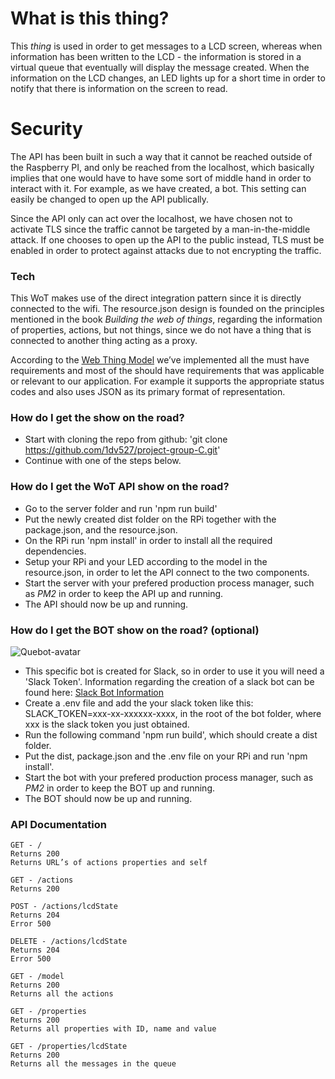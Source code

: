 # What is this thing?
This *thing* is used in order to get messages to a LCD screen, whereas when information has been written to the LCD - the information is stored in a virtual queue that eventually will display the message created. When the information on the LCD changes, an LED lights up for a short time in order to notify that there is information on the screen to read.

# Security
The API has been built in such a way that it cannot be reached outside of the Raspberry PI, and only be reached from the localhost, which basically implies that one would have to have some sort of middle hand in order to interact with it. For example, as we have created, a bot. This setting can easily be changed to open up the API publically. 

Since the API only can act over the localhost, we have chosen not to activate TLS since the traffic cannot be targeted by a man-in-the-middle attack. If one chooses to open up the API to the public instead, TLS must be enabled in order to protect against attacks due to not encrypting the traffic.

### Tech
This WoT makes use of the direct integration pattern since it is directly connected to the wifi. The resource.json design is founded on the principles mentioned in the book *Building the web of things*, regarding the information of properties, actions, but not things, since we do not have a thing that is connected to another thing acting as a proxy.

According to the [Web Thing Model](https://www.w3.org/Submission/wot-model/) we’ve implemented all the must have requirements and most of the should have requirements that was applicable or relevant to our application. For example it supports the appropriate status codes and also uses JSON as its primary format of representation.

### How do I get the show on the road?
* Start with cloning the repo from github: 'git clone https://github.com/1dv527/project-group-C.git'
* Continue with one of the steps below.

### How do I get the WoT API show on the road?
* Go to the server folder and run 'npm run build'
* Put the newly created dist folder on the RPi together with the package.json, and the resource.json.
* On the RPi run 'npm install' in order to install all the required dependencies. 
* Setup your RPi and your LED according to the model in the resource.json, in order to let the API connect to the two components.
* Start the server with your prefered production process manager, such as *PM2* in order to keep the API up and running.
* The API should now be up and running.

### How do I get the BOT show on the road? (optional)
![Quebot-avatar](http://i.imgur.com/Xe4Pc5P.png)
* This specific bot is created for Slack, so in order to use it you will need a 'Slack Token'. Information regarding the creation of a slack bot can be found here: [Slack Bot Information](https://api.slack.com/bot-users)
* Create a .env file and add the your slack token like this: SLACK_TOKEN=xxx-xx-xxxxxx-xxxx, in the root of the bot folder, where xxx is the slack token you just obtained.
* Run the following command 'npm run build', which should create a dist folder. 
* Put the dist, package.json and the .env file on your RPi and run 'npm install'.
* Start the bot with your prefered production process manager, such as *PM2* in order to keep the BOT up and running.
* The BOT should now be up and running.

### API Documentation

    GET - /
    Returns 200
    Returns URL’s of actions properties and self

    GET - /actions
    Returns 200

    POST - /actions/lcdState
    Returns 204
    Error 500

    DELETE - /actions/lcdState
    Returns 204
    Error 500

    GET - /model
    Returns 200
    Returns all the actions

    GET - /properties
    Returns 200
    Returns all properties with ID, name and value

    GET - /properties/lcdState
    Returns 200
    Returns all the messages in the queue

